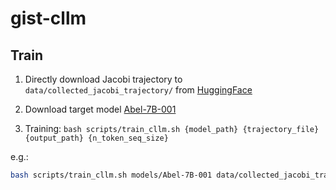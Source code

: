 # gist-cllm

## Train

1. Directly download Jacobi trajectory to `data/collected_jacobi_trajectory/` from [HuggingFace](https://huggingface.co/datasets/xxxbrem/jacobi_trajectory_abel1/tree/main)

2. Download target model [Abel-7B-001](https://huggingface.co/GAIR/Abel-7B-001)

3. Training:
`bash scripts/train_cllm.sh {model_path} {trajectory_file} {output_path} {n_token_seq_size}`

e.g.:
```bash
bash scripts/train_cllm.sh models/Abel-7B-001 data/collected_jacobi_trajectory/cleaned_Abel-7B-001_jacobi_max_new_tokens16_augTrue_labels_True_max_seq_len_1024.json out 16
```

